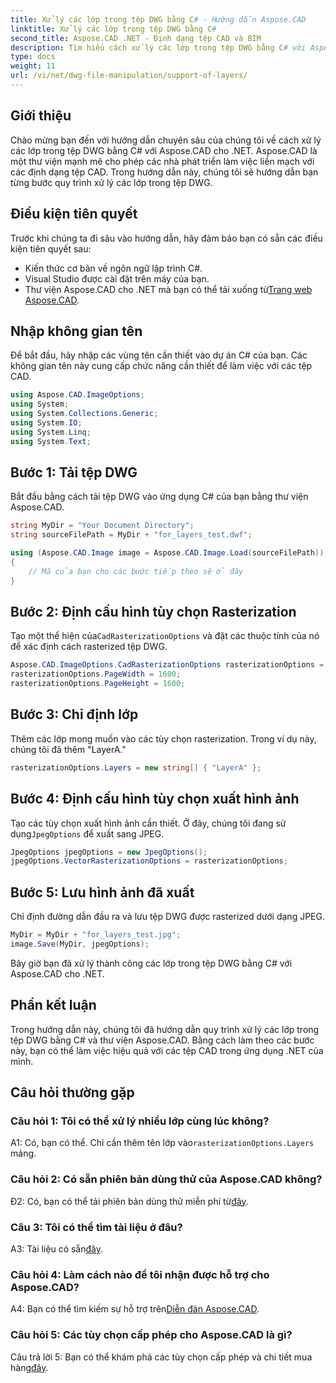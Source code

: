 ```yaml
---
title: Xử lý các lớp trong tệp DWG bằng C# - Hướng dẫn Aspose.CAD
linktitle: Xử lý các lớp trong tệp DWG bằng C#
second_title: Aspose.CAD .NET - Định dạng tệp CAD và BIM
description: Tìm hiểu cách xử lý các lớp trong tệp DWG bằng C# với Aspose.CAD cho .NET. Hướng dẫn từng bước để thao tác tệp CAD hiệu quả.
type: docs
weight: 11
url: /vi/net/dwg-file-manipulation/support-of-layers/
---
```

## Giới thiệu

Chào mừng bạn đến với hướng dẫn chuyên sâu của chúng tôi về cách xử lý các lớp trong tệp DWG bằng C# với Aspose.CAD cho .NET. Aspose.CAD là một thư viện mạnh mẽ cho phép các nhà phát triển làm việc liền mạch với các định dạng tệp CAD. Trong hướng dẫn này, chúng tôi sẽ hướng dẫn bạn từng bước quy trình xử lý các lớp trong tệp DWG.

## Điều kiện tiên quyết

Trước khi chúng ta đi sâu vào hướng dẫn, hãy đảm bảo bạn có sẵn các điều kiện tiên quyết sau:

- Kiến thức cơ bản về ngôn ngữ lập trình C#.
- Visual Studio được cài đặt trên máy của bạn.
-  Thư viện Aspose.CAD cho .NET mà bạn có thể tải xuống từ[Trang web Aspose.CAD](https://releases.aspose.com/cad/net/).

## Nhập không gian tên

Để bắt đầu, hãy nhập các vùng tên cần thiết vào dự án C# của bạn. Các không gian tên này cung cấp chức năng cần thiết để làm việc với các tệp CAD.

```csharp
using Aspose.CAD.ImageOptions;
using System;
using System.Collections.Generic;
using System.IO;
using System.Linq;
using System.Text;
```

## Bước 1: Tải tệp DWG

Bắt đầu bằng cách tải tệp DWG vào ứng dụng C# của bạn bằng thư viện Aspose.CAD.

```csharp
string MyDir = "Your Document Directory";
string sourceFilePath = MyDir + "for_layers_test.dwf";

using (Aspose.CAD.Image image = Aspose.CAD.Image.Load(sourceFilePath))
{
    // Mã của bạn cho các bước tiếp theo sẽ ở đây
}
```

## Bước 2: Định cấu hình tùy chọn Rasterization

 Tạo một thể hiện của`CadRasterizationOptions` và đặt các thuộc tính của nó để xác định cách rasterized tệp DWG.

```csharp
Aspose.CAD.ImageOptions.CadRasterizationOptions rasterizationOptions = new Aspose.CAD.ImageOptions.CadRasterizationOptions();
rasterizationOptions.PageWidth = 1600;
rasterizationOptions.PageHeight = 1600;
```

## Bước 3: Chỉ định lớp

Thêm các lớp mong muốn vào các tùy chọn rasterization. Trong ví dụ này, chúng tôi đã thêm "LayerA."

```csharp
rasterizationOptions.Layers = new string[] { "LayerA" };
```

## Bước 4: Định cấu hình tùy chọn xuất hình ảnh

 Tạo các tùy chọn xuất hình ảnh cần thiết. Ở đây, chúng tôi đang sử dụng`JpegOptions` để xuất sang JPEG.

```csharp
JpegOptions jpegOptions = new JpegOptions();
jpegOptions.VectorRasterizationOptions = rasterizationOptions;
```

## Bước 5: Lưu hình ảnh đã xuất

Chỉ định đường dẫn đầu ra và lưu tệp DWG được rasterized dưới dạng JPEG.

```csharp
MyDir = MyDir + "for_layers_test.jpg";
image.Save(MyDir, jpegOptions);
```

Bây giờ bạn đã xử lý thành công các lớp trong tệp DWG bằng C# với Aspose.CAD cho .NET.

## Phần kết luận

Trong hướng dẫn này, chúng tôi đã hướng dẫn quy trình xử lý các lớp trong tệp DWG bằng C# và thư viện Aspose.CAD. Bằng cách làm theo các bước này, bạn có thể làm việc hiệu quả với các tệp CAD trong ứng dụng .NET của mình.

## Câu hỏi thường gặp

### Câu hỏi 1: Tôi có thể xử lý nhiều lớp cùng lúc không?

 A1: Có, bạn có thể. Chỉ cần thêm tên lớp vào`rasterizationOptions.Layers` mảng.

### Câu hỏi 2: Có sẵn phiên bản dùng thử của Aspose.CAD không?

 Đ2: Có, bạn có thể tải phiên bản dùng thử miễn phí từ[đây](https://releases.aspose.com/).

### Câu 3: Tôi có thể tìm tài liệu ở đâu?

 A3: Tài liệu có sẵn[đây](https://reference.aspose.com/cad/net/).

### Câu hỏi 4: Làm cách nào để tôi nhận được hỗ trợ cho Aspose.CAD?

 A4: Bạn có thể tìm kiếm sự hỗ trợ trên[Diễn đàn Aspose.CAD](https://forum.aspose.com/c/cad/19).

### Câu hỏi 5: Các tùy chọn cấp phép cho Aspose.CAD là gì?

 Câu trả lời 5: Bạn có thể khám phá các tùy chọn cấp phép và chi tiết mua hàng[đây](https://purchase.aspose.com/buy).